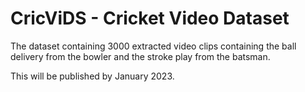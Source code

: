 # CricViDS - Cricket Video Dataset
The dataset containing 3000 extracted video clips containing  the ball delivery from the bowler and the stroke play from the batsman.

This will be published by January 2023.
